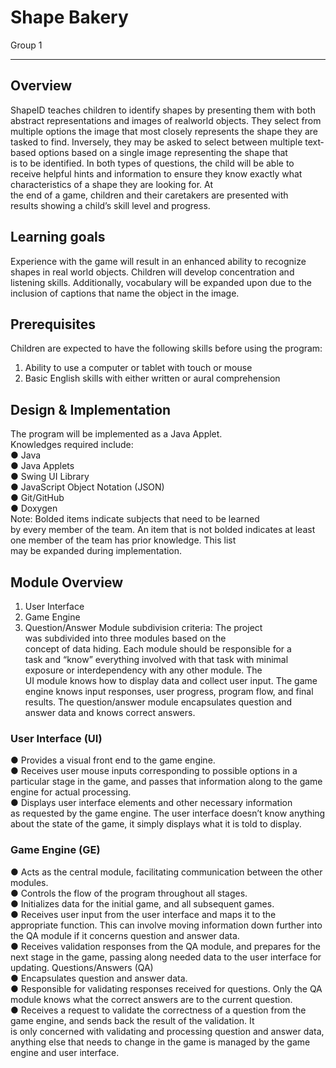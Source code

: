 # Shape Bakery

Group 1

--------

## Overview
ShapeID teaches children to identify shapes by presenting them with both abstract
representations and images of real­world objects. They select from multiple options the image
that most closely represents the shape they are tasked to find. Inversely, they may be asked to
select between multiple text­based options based on a single image representing the shape that
is to be identified. In both types of questions, the child will be able to receive helpful hints and
information to ensure they know exactly what characteristics of a shape they are looking for. At
the end of a game, children and their caretakers are presented with results showing a child’s
skill level and progress.



## Learning goals
Experience with the game will result in an enhanced ability to recognize shapes in real world
objects. Children will develop concentration and listening skills. Additionally, vocabulary will be
expanded upon due to the inclusion of captions that name the object in the image.


## Prerequisites
Children are expected to have the following skills before using the program:
1. Ability to use a computer or tablet with touch or mouse
2. Basic English skills with either written or aural comprehension


## Design & Implementation
The program will be implemented as a Java Applet.  
Knowledges required include:  
● Java  
● Java Applets  
● Swing UI Library  
● JavaScript Object Notation (JSON)  
● Git/GitHub  
● Doxygen  
Note: Bolded items indicate subjects that need to be learned by every member of the team. An
item that is not bolded indicates at least one member of the team has prior knowledge. This list
may be expanded during implementation.


## Module Overview
1. User Interface
2. Game Engine
3. Question/Answer
Module subdivision criteria:​ The project was subdivided into three modules based on the
concept of data hiding. Each module should be responsible for a task and “know” everything
involved with that task with minimal exposure or inter­dependency with any other module. The
UI module knows how to display data and collect user input. The game engine knows input
responses, user progress, program flow, and final results. The question/answer module
encapsulates question and answer data and knows correct answers.


### User Interface (UI)
● Provides a visual front end to the game engine.  
● Receives user mouse inputs corresponding to possible options in a particular stage in
the game, and passes that information along to the game engine for actual processing.  
● Displays user interface elements and other necessary information as requested by the
game engine. The user interface doesn’t know anything about the state of the game, it
simply displays what it is told to display.


### Game Engine (GE)
● Acts as the central module, facilitating communication between the other modules.     
● Controls the flow of the program throughout all stages.                                      
● Initializes data for the initial game, and all subsequent games.    
● Receives user input from the user interface and maps it to the appropriate function. This
can involve moving information down further into the QA module if it concerns question
and answer data.   
● Receives validation responses from the QA module, and prepares for the next stage in
the game, passing along needed data to the user interface for updating.
Questions/Answers (QA)   
● Encapsulates question and answer data.  
● Responsible for validating responses received for questions. Only the QA module knows
what the correct answers are to the current question.  
● Receives a request to validate the correctness of a question from the game engine, and
sends back the result of the validation. It is only concerned with validating and
processing question and answer data, anything else that needs to change in the game is
managed by the game engine and user interface.